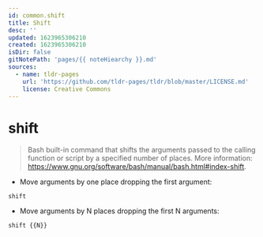 ```yaml
---
id: common.shift
title: Shift
desc: ''
updated: 1623965306210
created: 1623965306210
isDir: false
gitNotePath: 'pages/{{ noteHiearchy }}.md'
sources:
  - name: tldr-pages
    url: 'https://github.com/tldr-pages/tldr/blob/master/LICENSE.md'
    license: Creative Commons
---
```

# shift

> Bash built-in command that shifts the arguments passed to the calling function or script by a specified number of places.
> More information: <https://www.gnu.org/software/bash/manual/bash.html#index-shift>.

- Move arguments by one place dropping the first argument:

`shift`

- Move arguments by N places dropping the first N arguments:

`shift {{N}}`

